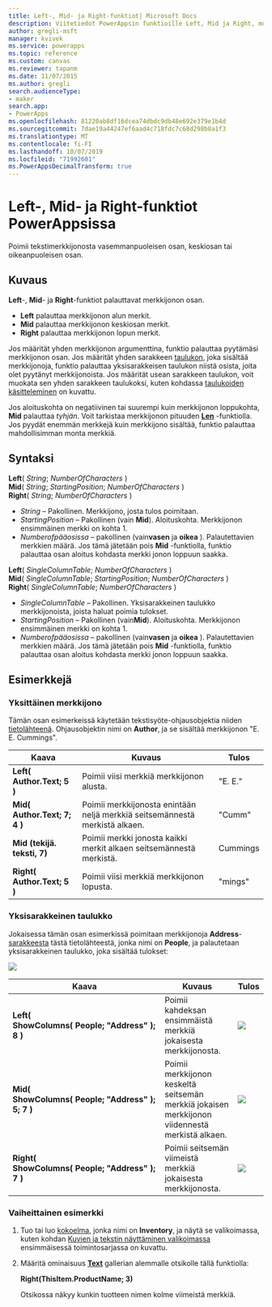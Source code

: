 ```yaml
---
title: Left-, Mid- ja Right-funktiot| Microsoft Docs
description: Viitetiedot PowerAppsin funktioille Left, Mid ja Right, mukaan lukien syntaksi ja esimerkit
author: gregli-msft
manager: kvivek
ms.service: powerapps
ms.topic: reference
ms.custom: canvas
ms.reviewer: tapanm
ms.date: 11/07/2015
ms.author: gregli
search.audienceType:
- maker
search.app:
- PowerApps
ms.openlocfilehash: 81220ab8df16dcea74dbdc9db48e692e379e1b4d
ms.sourcegitcommit: 7dae19a44247ef6aad4c718fdc7c68d298b0a1f3
ms.translationtype: MT
ms.contentlocale: fi-FI
ms.lasthandoff: 10/07/2019
ms.locfileid: "71992601"
ms.PowerAppsDecimalTransform: true
---
```

# <a name="left-mid-and-right-functions-in-powerapps"></a>Left-, Mid- ja Right-funktiot PowerAppsissa
Poimii tekstimerkkijonosta vasemmanpuoleisen osan, keskiosan tai oikeanpuoleisen osan.

## <a name="description"></a>Kuvaus
**Left**-, **Mid**- ja **Right**-funktiot palauttavat merkkijonon osan.

* **Left** palauttaa merkkijonon alun merkit.
* **Mid** palauttaa merkkijonon keskiosan merkit.
* **Right** palauttaa merkkijonon lopun merkit.

Jos määrität yhden merkkijonon argumenttina, funktio palauttaa pyytämäsi merkkijonon osan. Jos määrität yhden sarakkeen [taulukon](../working-with-tables.md), joka sisältää merkkijonoja, funktio palauttaa yksisarakkeisen taulukon niistä osista, joita olet pyytänyt merkkijonoista. Jos määrität usean sarakkeen taulukon, voit muokata sen yhden sarakkeen taulukoksi, kuten kohdassa [taulukoiden käsitteleminen](../working-with-tables.md) on kuvattu.

Jos aloituskohta on negatiivinen tai suurempi kuin merkkijonon loppukohta, **Mid** palauttaa *tyhjän*.  Voit tarkistaa merkkijonon pituuden **[Len](function-len.md)** -funktiolla. Jos pyydät enemmän merkkejä kuin merkkijono sisältää, funktio palauttaa mahdollisimman monta merkkiä.

## <a name="syntax"></a>Syntaksi
**Left**( *String*; *NumberOfCharacters* )<br>**Mid**( *String*; *StartingPosition*; *NumberOfCharacters* )<br>**Right**( *String*; *NumberOfCharacters* )

* *String* – Pakollinen. Merkkijono, josta tulos poimitaan.
* *StartingPosition*  – Pakollinen (vain **Mid**).  Aloituskohta.  Merkkijonon ensimmäinen merkki on kohta 1.
* *Numberofpääosissa* – pakollinen (vain**vasen** ja **oikea** ).  Palautettavien merkkien määrä.  Jos tämä jätetään pois **Mid** -funktiolla, funktio palauttaa osan aloitus kohdasta merkki jonon loppuun saakka.

**Left**( *SingleColumnTable*; *NumberOfCharacters* )<br>**Mid**( *SingleColumnTable*; *StartingPosition*; *NumberOfCharacters* )<br>**Right**( *SingleColumnTable*; *NumberOfCharacters* )

* *SingleColumnTable* – Pakollinen. Yksisarakkeinen taulukko merkkijonoista, joista haluat poimia tulokset.
* *StartingPosition*  – Pakollinen (vain**Mid**).  Aloituskohta.  Merkkijonon ensimmäinen merkki on kohta 1.
* *Numberofpääosissa* – pakollinen (vain**vasen** ja **oikea** ).  Palautettavien merkkien määrä.  Jos tämä jätetään pois **Mid** -funktiolla, funktio palauttaa osan aloitus kohdasta merkki jonon loppuun saakka.

## <a name="examples"></a>Esimerkkejä
### <a name="single-string"></a>Yksittäinen merkkijono
Tämän osan esimerkeissä käytetään tekstisyöte-ohjausobjektia niiden [tietolähteenä](../working-with-data-sources.md). Ohjausobjektin nimi on **Author**, ja se sisältää merkkijonon "E. E. Cummings".

| Kaava | Kuvaus | Tulos |
| --- | --- | --- |
| **Left( Author.Text; 5 )** |Poimii viisi merkkiä merkkijonon alusta. |"E. E." |
| **Mid( Author.Text; 7; 4 )** |Poimii merkkijonosta enintään neljä merkkiä seitsemännestä merkistä alkaen. |"Cumm" |
| **Mid (tekijä. teksti, 7)** |Poimii merkki jonosta kaikki merkit alkaen seitsemännestä merkistä. |Cummings |
| **Right( Author.Text; 5 )** |Poimii viisi merkkiä merkkijonon lopusta. |"mings" |

### <a name="single-column-table"></a>Yksisarakkeinen taulukko
Jokaisessa tämän osan esimerkissä poimitaan merkkijonoja **Address**-[sarakkeesta](../working-with-tables.md#columns) tästä tietolähteestä, jonka nimi on **People**, ja palautetaan yksisarakkeinen taulukko, joka sisältää tulokset:

![](media/function-left-mid-right/people-table.png)

| Kaava | Kuvaus | Tulos |
| --- | --- | --- |
| **Left( ShowColumns(&nbsp;People;&nbsp;"Address"&nbsp;); 8 )** |Poimii kahdeksan ensimmäistä merkkiä jokaisesta merkkijonosta. |<style> img { max-width: none } </style> ![](media/function-left-mid-right/people-table-left.png) |
| **Mid( ShowColumns(&nbsp;People;&nbsp;"Address"&nbsp;); 5; 7 )** |Poimii merkkijonon keskeltä seitsemän merkkiä jokaisen merkkijonon viidennestä merkistä alkaen. |![](media/function-left-mid-right/people-table-mid.png) |
| **Right( ShowColumns(&nbsp;People;&nbsp;"Address"&nbsp;); 7 )** |Poimii seitsemän viimeistä merkkiä jokaisesta merkkijonosta. |![](media/function-left-mid-right/people-table-right.png) |

### <a name="step-by-step-example"></a>Vaiheittainen esimerkki
1. Tuo tai luo [kokoelma](../working-with-data-sources.md#collections), jonka nimi on **Inventory**, ja näytä se valikoimassa, kuten kohdan [Kuvien ja tekstin näyttäminen valikoimassa](../show-images-text-gallery-sort-filter.md) ensimmäisessä toimintosarjassa on kuvattu.
2. Määritä ominaisuus **[Text](../controls/properties-core.md)** gallerian alemmalle otsikolle tällä funktiolla:
   
    **Right(ThisItem.ProductName; 3)**
   
    Otsikossa näkyy kunkin tuotteen nimen kolme viimeistä merkkiä.

